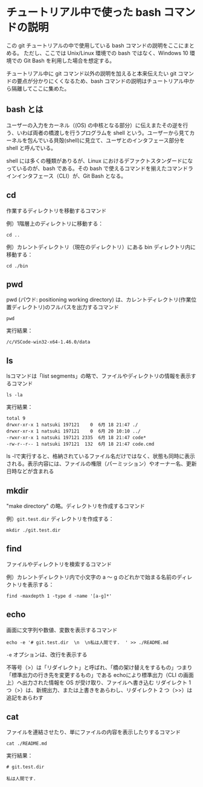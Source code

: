# チュートリアル中で使った bash コマンドの説明  

この git チュートリアルの中で使用している bash コマンドの説明をここにまとめる。
ただし、ここでは Unix/Linux 環境での bash ではなく、Windows 10 環境での Git Bash を利用した場合を想定する。

チュートリアル中に git コマンド以外の説明を加えると本来伝えたい git コマンドの要点が分かりにくくなるため、bash コマンドの説明はチュートリアル中から隔離してここに集めた。

## bash とは

ユーザーの入力をカーネル（(OS) の中核となる部分）に伝えまたその逆を行う、いわば両者の橋渡しを行うプログラムを shell という。ユーザーから見てカーネルを包んでいる貝殻(shell)に見立て、ユーザとのインタフェース部分を shell と呼んでいる。

shell には多くの種類がありるが、Linux におけるデファクトスタンダードになっているのが、bash である。その bash で使えるコマンドを揃えたコマンドラインインタフェース（CLI）が、Git Bash となる。

## cd 
作業するディレクトリを移動するコマンド

例）1階層上のディレクトリに移動する：
```console
cd ..
```

例）カレントディレクトリ（現在のディレクトリ）にある bin ディレクトリ内に移動する：
```console
cd ./bin
```

## pwd
pwd (パウド: positioning working directory) は、カレントディレクトリ(作業位置ディレクトリ)のフルパスを出力するコマンド

```console
pwd
```
実行結果：
```
/c/VSCode-win32-x64-1.46.0/data
```

## ls 
lsコマンドは「list segments」の略で、ファイルやディレクトリの情報を表示するコマンド

```console
ls -la
```
実行結果：
```
total 9
drwxr-xr-x 1 natsuki 197121    0  6月 18 21:47 ./  
drwxr-xr-x 1 natsuki 197121    0  6月 20 10:10 ../  
-rwxr-xr-x 1 natsuki 197121 2335  6月 18 21:47 code*  
-rw-r--r-- 1 natsuki 197121  132  6月 18 21:47 code.cmd  
```

ls -lで実行すると、格納されているファイル名だけではなく、状態も同時に表示される。表示内容には、ファイルの権限（パーミッション）やオーナー名、更新日時などが含まれる

## mkdir  
"make directory" の略。ディレクトリを作成するコマンド

例）`git.test.dir` ディレクトリを作成する：
```console
mkdir ./git.test.dir
```

## find 
ファイルやディレクトリを検索するコマンド

例）カレントディレクトリ内で小文字の a ～ g のどれかで始まる名前のディレクトリを表示する：
```console
find -maxdepth 1 -type d -name '[a-g]*'
```

## echo
画面に文字列や数値、変数を表示するコマンド

```console
echo -e '# git.test.dir  \n  \n私は人間です.  ' >> ./README.md
```

`-e` オプションは、改行を表示する

不等号（>）は「リダイレクト」と呼ばれ、「橋の架け替えをするもの」つまり「標準出力の行き先を変更するもの」である
echoにより標準出力（CLI の画面上）へ出力された情報を OS が受け取り、ファイルへ書き込む
リダイレクト 1 つ（>）は、新規出力、または上書きをあらわし、リダイレクト 2 つ（>>）は追記をあらわす

## cat
ファイルを連結させたり、単にファイルの内容を表示したりするコマンド

```console
cat ./README.md
```
実行結果：
```
# git.test.dir  
   
私は人間です.  
   
```
